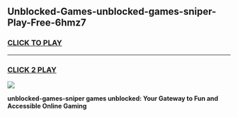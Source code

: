
## Unblocked-Games-unblocked-games-sniper-Play-Free-6hmz7
<h3>
<a href="https://premium76.site?title=unblocked-games-sniper&ref=24M">CLICK TO PLAY</a></h3>
<hr>

<h3>
<a href="https://premium76.site?title=unblocked-games-sniper&ref=24M">CLICK 2 PLAY</a>
  
</h3>

<a href="https://premium76.site?title=unblocked-games-sniper&ref=24M"><img src="https://clearcache.store/games.png"></a>


**unblocked-games-sniper games unblocked: Your Gateway to Fun and Accessible Online Gaming**
